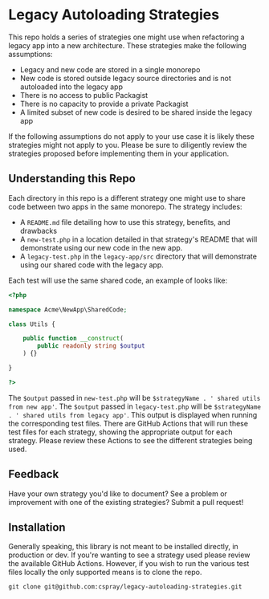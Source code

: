 # Legacy Autoloading Strategies

This repo holds a series of strategies one might use when refactoring a legacy app into a new architecture. These strategies make the following assumptions:

- Legacy and new code are stored in a single monorepo
- New code is stored outside legacy source directories and is not autoloaded into the legacy app
- There is no access to public Packagist
- There is no capacity to provide a private Packagist
- A limited subset of new code is desired to be shared inside the legacy app

If the following assumptions do not apply to your use case it is likely these strategies might not apply to you. Please be sure to diligently review the strategies proposed before implementing them in your application.

## Understanding this Repo

Each directory in this repo is a different strategy one might use to share code between two apps in the same monorepo. The strategy includes:

- A `README.md` file detailing how to use this strategy, benefits, and drawbacks
- A `new-test.php` in a location detailed in that strategy's README that will demonstrate using our new code in the new app.
- A `legacy-test.php` in the `legacy-app/src` directory that will demonstrate using our shared code with the legacy app.

Each test will use the same shared code, an example of looks like:

```php
<?php

namespace Acme\NewApp\SharedCode;

class Utils {

    public function __construct(
        public readonly string $output
    ) {}

}

?>
```

The `$output` passed in `new-test.php` will be `$strategyName . ' shared utils from new app'`. The `$output` passed in `legacy-test.php` will be `$strategyName . ' shared utils from legacy app'`. This output is displayed when running the corresponding test files. There are GitHub Actions that will run these test files for each strategy, showing the appropriate output for each strategy. Please review these Actions to see the different strategies being used.

## Feedback

Have your own strategy you'd like to document? See a problem or improvement with one of the existing strategies? Submit a pull request!

## Installation

Generally speaking, this library is not meant to be installed directly, in production or dev. If you're wanting to see a strategy used please review the available GitHub Actions. However, if you wish to run the various test files locally the only supported means is to clone the repo.

```shell
git clone git@github.com:cspray/legacy-autoloading-strategies.git
```